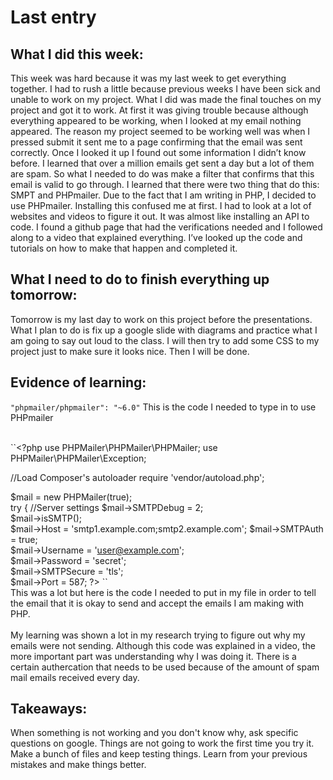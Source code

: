 # Last entry

## What I did this week: 
This week was hard because it was my last week to get everything together. I had to rush a little because previous weeks I have been sick and unable to work on my project. What I did was made the final touches on my project and got it to work. At first it was giving trouble because although everything appeared to be working, when I looked at my email nothing appeared. The reason my project seemed to be working well was when I pressed submit it sent me to a page confirming that the email was sent correctly. Once I looked it up I found out some information I didn’t know before. I learned that over a million emails get sent a day but a lot of them are spam. So what I needed to do was make a filter that confirms that this email is valid to go through. I learned that there were two thing that do this: SMPT and PHPmailer. Due to the fact that I am writing in PHP, I decided to use PHPmailer. Installing this confused me at first. I had to look at a lot of websites and videos to figure it out. It was almost like installing an API to code. I found a github page that had the verifications needed and I followed along to a video that explained everything. I’ve looked up the code and tutorials on how to make that happen and completed it. 

## What I need to do to finish everything up tomorrow:
 
Tomorrow is my last day to work on this project before the presentations. What I plan to do is fix up a google slide with diagrams and practice what I am going to say out loud to the class. I will then try to add some CSS to my project just to make sure it looks nice. Then I will be done. 

## Evidence of learning: 

``"phpmailer/phpmailer": "~6.0"`` This is the code I needed to type in to use PHPmailer <br> <br> 


``<?php 
use PHPMailer\PHPMailer\PHPMailer;
use PHPMailer\PHPMailer\Exception;

//Load Composer's autoloader
require 'vendor/autoload.php';

$mail = new PHPMailer(true);                              
try {
    //Server settings
    $mail->SMTPDebug = 2;                                
    $mail->isSMTP();                                     
    $mail->Host = 'smtp1.example.com;smtp2.example.com'; 
    $mail->SMTPAuth = true;                              
    $mail->Username = 'user@example.com';                
    $mail->Password = 'secret';                          
    $mail->SMTPSecure = 'tls';                            
    $mail->Port = 587; ?> ``                                  
 This was a lot but here is the code I needed to put in my file in order to tell the email that it is okay to send and accept the emails I am making with PHP.  <br> <br> 
My learning was shown a lot in my research trying to figure out why my emails were not sending. Although this code was explained in a video, the more important part was understanding why I was doing it. There is a certain authercation that needs to be used because of the amount of spam mail emails received every day. 

## Takeaways: 
When something is not working and you don't know why, ask specific questions on google. 
Things are not going to work the first time you try it. Make a bunch of files and keep testing things. Learn from your previous mistakes and make things better. 
